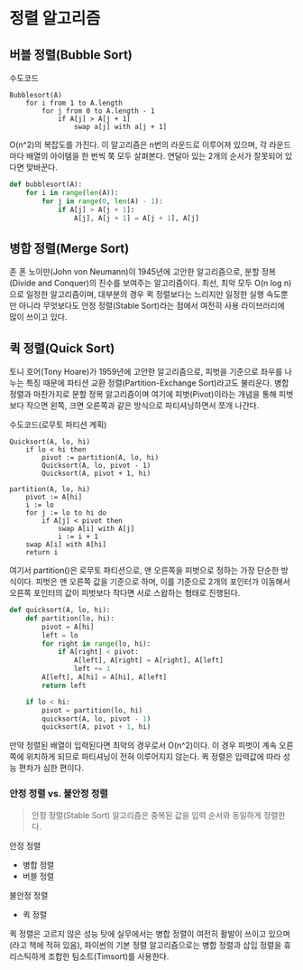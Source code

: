 # 정렬 알고리즘

## 버블 정렬(Bubble Sort)

수도코드
```
Bubblesort(A)
    for i from 1 to A.length
        for j from 0 to A.length - 1
            if A[j] > A[j + 1]
                swap a[j] with a[j + 1]
```
O(n^2)의 복잡도를 가진다. 이 알고리즘은 n번의 라운드로 이루어져 있으며, 각 라운드마다 배열의 아이템을 한 번씩 쭉 모두 살펴본다. 연달아 있는 2개의 순서가 잘못되어 있다면 맞바꾼다.

```python
def bubblesort(A):
    for i in range(len(A)):
        for j in range(0, len(A) - 1):
            if A[j] > A[j + 1]:
                A[j], A[j + 1] = A[j + 1], A[j]
```

## 병합 정렬(Merge Sort)
존 폰 노이만(John von Neumann)이 1945년에 고안한 알고리즘으로, 분할 정복(Divide and Conquer)의 진수를 보여주는 알고리즘이다. 최선, 최악 모두 O(n log n)으로 일정한 알고리즘이며, 대부분의 경우 퀵 정렬보다는 느리지만 일정한 실행 속도뿐만 아니라 무엇보다도 안정 정렬(Stable Sort)라는 점에서 여전히 사용 라이브러리에 많이 쓰이고 있다.

## 퀵 정렬(Quick Sort)
토니 호어(Tony Hoare)가 1959년에 고안한 알고리즘으로, 피벗을 기준으로 좌우를 나누는 특징 때문에 파티션 교환 정렬(Partition-Exchange Sort)라고도 불리운다. 병합 정렬과 마찬가지로 분할 정복 알고리즘이며 여기에 피벗(Pivot)이라는 개념을 통해 피벗보다 작으면 왼쪽, 크면 오른쪽과 같은 방식으로 파티셔닝하면서 쪼개 나간다.

수도코드(로무토 파티션 계획)
```
Quicksort(A, lo, hi)
    if lo < hi then
        pivot := partition(A, lo, hi)
        Quicksort(A, lo, pivot - 1)
        Quicksort(A, pivot + 1, hi)

partition(A, lo, hi)
    pivot := A[hi]
    i := lo
    for j := lo to hi do
        if A[j] < pivot then
            swap A[i] with A[j]
            i := i + 1
    swap A[i] with A[hi]
    return i
```

여기서 partition()은 로무토 파티션으로, 맨 오른쪽을 피벗으로 정하는 가장 단순한 방식이다. 피벗은 맨 오른쪽 값을 기준으로 하며, 이를 기준으로 2개의 포인터가 이동해서 오른쪽 포인터의 값이 피벗보다 작다면 서로 스왑하는 형태로 진행된다.

```python
def quicksort(A, lo, hi):
    def partition(lo, hi):
        pivot = A[hi]
        left = lo
        for right in range(lo, hi):
            if A[right] < pivot:
                A[left], A[right] = A[right], A[left]
                left += 1
        A[left], A[hi] = A[hi], A[left]
        return left

    if lo < hi:
        pivot = partition(lo, hi)
        quicksort(A, lo, pivot - 1)
        quicksort(A, pivot + 1, hi)

```

만약 정렬된 배열이 입력된다면 최악의 경우로서 O(n^2)이다. 이 경우 피벗이 계속 오른쪽에 위치하게 되므로 파티셔닝이 전혀 이루어지지 않는다. 퀵 정렬은 입력값에 따라 성능 편차가 심한 편이다.

### 안정 정렬 vs. 불안정 정렬
> 안정 정렬(Stable Sort) 알고리즘은 중복된 값을 입력 순서와 동일하게 정렬한다.

안정 정렬
- 병합 정렬
- 버블 정렬

불안정 정렬
- 퀵 정렬

퀵 정렬은 고르지 않은 성능 탓에 실무에서는 병합 정렬이 여전히 활발이 쓰이고 있으며(라고 책에 적혀 있음), 파이썬의 기본 정렬 알고리즘으로는 병합 정렬과 삽입 정렬을 휴리스틱하게 조합한 팀소트(Timsort)를 사용한다.